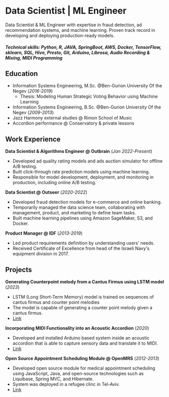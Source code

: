 # Data Scientist | ML Engineer
Data Scientist & ML Engineer with expertise in fraud detection, ad recommendation systems, and machine learning. Proven track record in developing and deploying production-ready models.

##### Technical skills: Python, R, JAVA, SpringBoot, AWS, Docker, TensorFlow, sklearn, SQL, Hive, Presto, Git, Arduino, Librosa, Audio Recording & Mixing, MIDI Programming

## Education
- Information Systems Engineering, M.Sc. @Ben-Gurion University Of the Negev (_2016-2019_)
    - Thesis: Modeling Human Strategic Voting Behavior using Machine Learning
- Information Systems Engineering, B.Sc. @Ben-Gurion University Of the Negev (_2009-2013_)
- Jazz Harmony external studies @ Rimon School of Music
- Accordion performance @ Conservatory & private lessons 

## Work Experience
**Data Scientist & Algorithms Engineer @ Outbrain** (_Jan 2022-Present_)
- Developed ad quality rating models and ads auction simulator for offline A/B testing.
- Built click-through rate prediction models using machine learning.
- Responsible for model development, deployment, and monitoring in production, including online A/B testing.

**Data Scientist @ Outseer** (_2020-2022_)
- Developed fraud detection models for e-commerce and online banking.
- Temporarily managed the data science team, collaborating with management, product, and marketing to define team tasks.
- Built machine learning pipelines using Amazon SageMaker, S3, and Docker.

**Product Manager @ IDF** (_2013-2019_)
- Led product requirements definition by understanding users' needs.
- Received Certificate of Excellence from head of the Israeli Navy's equipment division in 2017.

## Projects
**Generating Counterpoint melody from a Cantus Firmus using LSTM model** (_2023_)
- LSTM (Long Short-Term Memory) model is trained on sequences of cantus firmus and counter point melodies
- The model is capable of generating a counter point melody given a cantus firmus.
- [Link](https://github.com/AdamLauz/counterpoint-generator-lstm)

**Incorporating MIDI Functionality into an Acoustic Accordion** (_2020_)
- Developed and installed Arduino based system inside an acoustic accordion that is able to capture sensory data and translate it to MIDI.
-  [Link](https://github.com/AdamLauz/midi-accordion-arduino)

**Open Source Appointment Scheduling Module @ OpenMRS** (_2012-2013_)
- Developed open source module for medical appointment scheduling using JavaScript, Java, and open-source technologies such as Liquibase, Spring MVC, and Hibernate.
- System was deployed in a refugee clinc in Tel-Aviv.
- [Link](https://wiki.openmrs.org/display/docs/appointment+scheduling+module)
